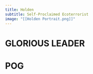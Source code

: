 ```yaml
---
title: Holden
subtitle: Self-Proclaimed Ecoterrorist
image: "[[Holden Portrait.png]]"
---
```


# GLORIOUS LEADER
# POG